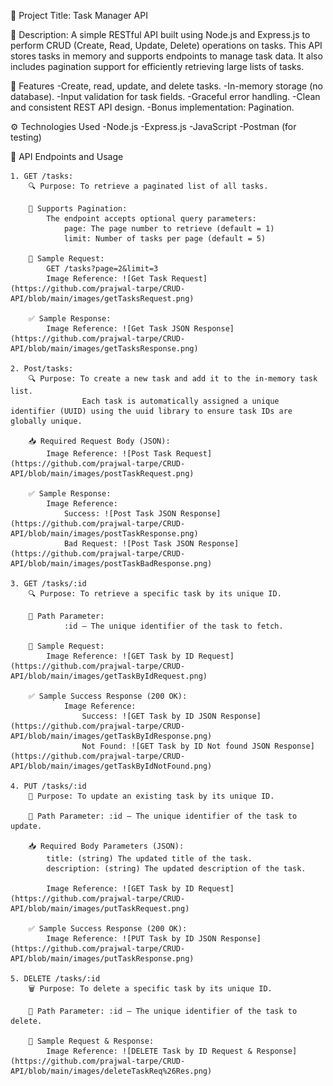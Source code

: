 📘 Project Title: Task Manager API

📄 Description:
A simple RESTful API built using Node.js and Express.js to perform CRUD (Create, Read, Update, Delete) operations on tasks. This API stores tasks in memory and supports endpoints to manage task data. It also includes pagination support for efficiently retrieving large lists of tasks.

🚀 Features
    -Create, read, update, and delete tasks.
    -In-memory storage (no database).
    -Input validation for task fields.
    -Graceful error handling.
    -Clean and consistent REST API design.
    -Bonus implementation: Pagination.

⚙️ Technologies Used
    -Node.js
    -Express.js
    -JavaScript
    -Postman (for testing)

🧪 API Endpoints and Usage

    1. GET /tasks:
        🔍 Purpose: To retrieve a paginated list of all tasks.

        🔁 Supports Pagination:
            The endpoint accepts optional query parameters:
                page: The page number to retrieve (default = 1)
                limit: Number of tasks per page (default = 5)

        🧪 Sample Request:
            GET /tasks?page=2&limit=3
            Image Reference: ![Get Task Request](https://github.com/prajwal-tarpe/CRUD-API/blob/main/images/getTasksRequest.png)

        ✅ Sample Response:
            Image Reference: ![Get Task JSON Response](https://github.com/prajwal-tarpe/CRUD-API/blob/main/images/getTasksResponse.png)

    2. Post/tasks:
        🔍 Purpose: To create a new task and add it to the in-memory task list.
                    Each task is automatically assigned a unique identifier (UUID) using the uuid library to ensure task IDs are globally unique.

        📥 Required Request Body (JSON):
            Image Reference: ![Post Task Request](https://github.com/prajwal-tarpe/CRUD-API/blob/main/images/postTaskRequest.png)

        ✅ Sample Response:
            Image Reference: 
                Success: ![Post Task JSON Response](https://github.com/prajwal-tarpe/CRUD-API/blob/main/images/postTaskResponse.png)
                Bad Request: ![Post Task JSON Response](https://github.com/prajwal-tarpe/CRUD-API/blob/main/images/postTaskBadResponse.png)

    3. GET /tasks/:id
        🔍 Purpose: To retrieve a specific task by its unique ID.

        🔑 Path Parameter: 
                :id — The unique identifier of the task to fetch.

        🧪 Sample Request:
            Image Reference: ![GET Task by ID Request](https://github.com/prajwal-tarpe/CRUD-API/blob/main/images/getTaskByIdRequest.png)

        ✅ Sample Success Response (200 OK):
                Image Reference: 
                    Success: ![GET Task by ID JSON Response](https://github.com/prajwal-tarpe/CRUD-API/blob/main/images/getTaskByIdResponse.png)
                    Not Found: ![GET Task by ID Not found JSON Response](https://github.com/prajwal-tarpe/CRUD-API/blob/main/images/getTaskByIdNotFound.png)

    4. PUT /tasks/:id
        🔄 Purpose: To update an existing task by its unique ID.

        🔑 Path Parameter: :id — The unique identifier of the task to update.

        📥 Required Body Parameters (JSON):
            title: (string) The updated title of the task.
            description: (string) The updated description of the task.

            Image Reference: ![GET Task by ID Request](https://github.com/prajwal-tarpe/CRUD-API/blob/main/images/putTaskRequest.png)

        ✅ Sample Success Response (200 OK):
            Image Reference: ![PUT Task by ID JSON Response](https://github.com/prajwal-tarpe/CRUD-API/blob/main/images/putTaskResponse.png)

    5. DELETE /tasks/:id
        🗑️ Purpose: To delete a specific task by its unique ID.

        🔑 Path Parameter: :id — The unique identifier of the task to delete.

        🧪 Sample Request & Response:
            Image Reference: ![DELETE Task by ID Request & Response](https://github.com/prajwal-tarpe/CRUD-API/blob/main/images/deleteTaskReq%26Res.png)
